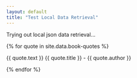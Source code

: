 ```yaml
---
layout: default
title: "Test Local Data Retrieval"
---
```


<p>Trying out local json data retrieval...</p>

{% for quote in site.data.book-quotes %}
<p>
  {{ quote.text }}
  <span>{{ quote.title }} - {{ quote.author }}</span>
</p>
{% endfor %}
